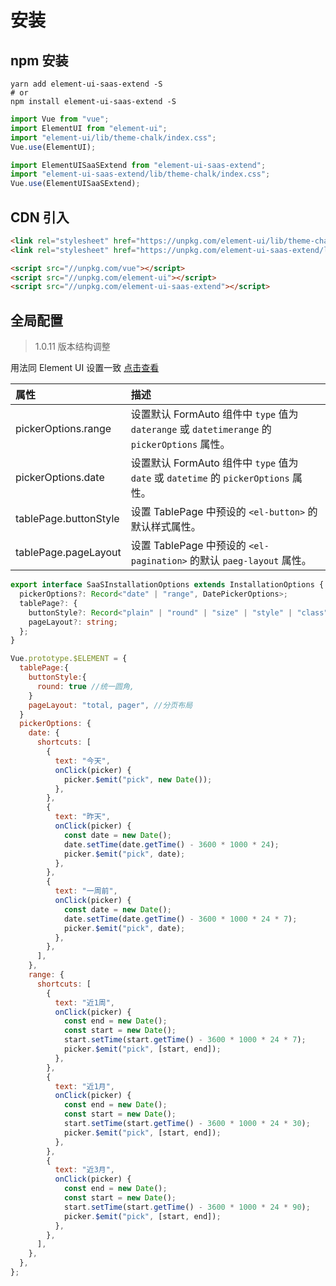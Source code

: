 # 安装

## npm 安装

```shell
yarn add element-ui-saas-extend -S
# or
npm install element-ui-saas-extend -S
```

```js static
import Vue from "vue";
import ElementUI from "element-ui";
import "element-ui/lib/theme-chalk/index.css";
Vue.use(ElementUI);

import ElementUISaaSExtend from "element-ui-saas-extend";
import "element-ui-saas-extend/lib/theme-chalk/index.css";
Vue.use(ElementUISaaSExtend);
```

## CDN 引入

```html
<link rel="stylesheet" href="https://unpkg.com/element-ui/lib/theme-chalk/index.css" />
<link rel="stylesheet" href="https://unpkg.com/element-ui-saas-extend/lib/theme-chalk/index.css" />

<script src="//unpkg.com/vue"></script>
<script src="//unpkg.com/element-ui"></script>
<script src="//unpkg.com/element-ui-saas-extend"></script>
```

## 全局配置

> 1.0.11 版本结构调整

用法同 Element UI 设置一致 [点击查看](https://element.eleme.io/#/zh-CN/component/quickstart#quan-ju-pei-zhi)

| 属性                  | 描述                                                                                          |
| :-------------------- | :-------------------------------------------------------------------------------------------- |
| pickerOptions.range   | 设置默认 FormAuto 组件中 `type` 值为 `daterange` 或 `datetimerange` 的 `pickerOptions` 属性。 |
| pickerOptions.date    | 设置默认 FormAuto 组件中 `type` 值为 `date` 或 `datetime` 的 `pickerOptions` 属性。           |
| tablePage.buttonStyle | 设置 TablePage 中预设的 `<el-button>` 的默认样式属性。                                        |
| tablePage.pageLayout  | 设置 TablePage 中预设的 `<el-pagination>` 的默认 `paeg-layout` 属性。                         |

```ts
export interface SaaSInstallationOptions extends InstallationOptions {
  pickerOptions?: Record<"date" | "range", DatePickerOptions>;
  tablePage?: {
    buttonStyle?: Record<"plain" | "round" | "size" | "style" | "class", string | boolean>;
    pageLayout?: string;
  };
}
```

```js static
Vue.prototype.$ELEMENT = {
  tablePage:{
    buttonStyle:{
      round: true //统一圆角,
    }
    pageLayout: "total, pager", //分页布局
  }
  pickerOptions: {
    date: {
      shortcuts: [
        {
          text: "今天",
          onClick(picker) {
            picker.$emit("pick", new Date());
          },
        },
        {
          text: "昨天",
          onClick(picker) {
            const date = new Date();
            date.setTime(date.getTime() - 3600 * 1000 * 24);
            picker.$emit("pick", date);
          },
        },
        {
          text: "一周前",
          onClick(picker) {
            const date = new Date();
            date.setTime(date.getTime() - 3600 * 1000 * 24 * 7);
            picker.$emit("pick", date);
          },
        },
      ],
    },
    range: {
      shortcuts: [
        {
          text: "近1周",
          onClick(picker) {
            const end = new Date();
            const start = new Date();
            start.setTime(start.getTime() - 3600 * 1000 * 24 * 7);
            picker.$emit("pick", [start, end]);
          },
        },
        {
          text: "近1月",
          onClick(picker) {
            const end = new Date();
            const start = new Date();
            start.setTime(start.getTime() - 3600 * 1000 * 24 * 30);
            picker.$emit("pick", [start, end]);
          },
        },
        {
          text: "近3月",
          onClick(picker) {
            const end = new Date();
            const start = new Date();
            start.setTime(start.getTime() - 3600 * 1000 * 24 * 90);
            picker.$emit("pick", [start, end]);
          },
        },
      ],
    },
  },
};

```
